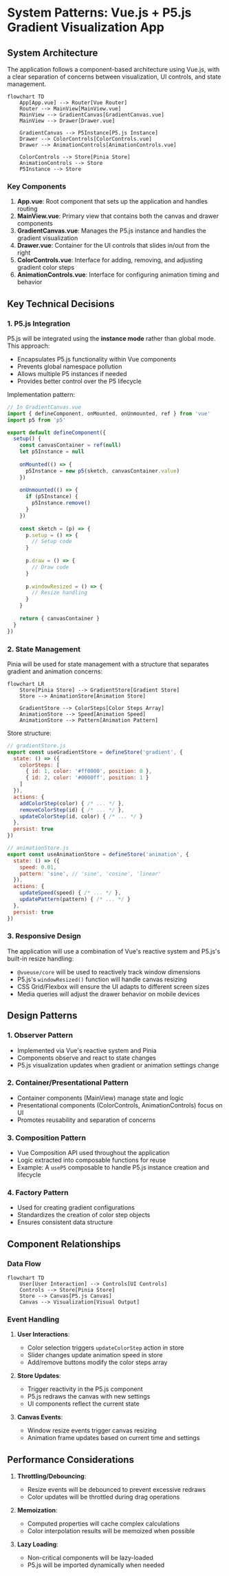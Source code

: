 # System Patterns: Vue.js + P5.js Gradient Visualization App

## System Architecture

The application follows a component-based architecture using Vue.js, with a clear separation of concerns between visualization, UI controls, and state management.

```mermaid
flowchart TD
    App[App.vue] --> Router[Vue Router]
    Router --> MainView[MainView.vue]
    MainView --> GradientCanvas[GradientCanvas.vue]
    MainView --> Drawer[Drawer.vue]
    
    GradientCanvas --> P5Instance[P5.js Instance]
    Drawer --> ColorControls[ColorControls.vue]
    Drawer --> AnimationControls[AnimationControls.vue]
    
    ColorControls --> Store[Pinia Store]
    AnimationControls --> Store
    P5Instance --> Store
```

### Key Components

1. **App.vue**: Root component that sets up the application and handles routing
2. **MainView.vue**: Primary view that contains both the canvas and drawer components
3. **GradientCanvas.vue**: Manages the P5.js instance and handles the gradient visualization
4. **Drawer.vue**: Container for the UI controls that slides in/out from the right
5. **ColorControls.vue**: Interface for adding, removing, and adjusting gradient color steps
6. **AnimationControls.vue**: Interface for configuring animation timing and behavior

## Key Technical Decisions

### 1. P5.js Integration

P5.js will be integrated using the **instance mode** rather than global mode. This approach:
- Encapsulates P5.js functionality within Vue components
- Prevents global namespace pollution
- Allows multiple P5 instances if needed
- Provides better control over the P5 lifecycle

Implementation pattern:
```javascript
// In GradientCanvas.vue
import { defineComponent, onMounted, onUnmounted, ref } from 'vue'
import p5 from 'p5'

export default defineComponent({
  setup() {
    const canvasContainer = ref(null)
    let p5Instance = null
    
    onMounted(() => {
      p5Instance = new p5(sketch, canvasContainer.value)
    })
    
    onUnmounted(() => {
      if (p5Instance) {
        p5Instance.remove()
      }
    })
    
    const sketch = (p) => {
      p.setup = () => {
        // Setup code
      }
      
      p.draw = () => {
        // Draw code
      }
      
      p.windowResized = () => {
        // Resize handling
      }
    }
    
    return { canvasContainer }
  }
})
```

### 2. State Management

Pinia will be used for state management with a structure that separates gradient and animation concerns:

```mermaid
flowchart LR
    Store[Pinia Store] --> GradientStore[Gradient Store]
    Store --> AnimationStore[Animation Store]
    
    GradientStore --> ColorSteps[Color Steps Array]
    AnimationStore --> Speed[Animation Speed]
    AnimationStore --> Pattern[Animation Pattern]
```

Store structure:
```javascript
// gradientStore.js
export const useGradientStore = defineStore('gradient', {
  state: () => ({
    colorSteps: [
      { id: 1, color: '#ff0000', position: 0 },
      { id: 2, color: '#0000ff', position: 1 }
    ]
  }),
  actions: {
    addColorStep(color) { /* ... */ },
    removeColorStep(id) { /* ... */ },
    updateColorStep(id, color) { /* ... */ }
  },
  persist: true
})

// animationStore.js
export const useAnimationStore = defineStore('animation', {
  state: () => ({
    speed: 0.01,
    pattern: 'sine', // 'sine', 'cosine', 'linear'
  }),
  actions: {
    updateSpeed(speed) { /* ... */ },
    updatePattern(pattern) { /* ... */ }
  },
  persist: true
})
```

### 3. Responsive Design

The application will use a combination of Vue's reactive system and P5.js's built-in resize handling:

- `@vueuse/core` will be used to reactively track window dimensions
- P5.js's `windowResized()` function will handle canvas resizing
- CSS Grid/Flexbox will ensure the UI adapts to different screen sizes
- Media queries will adjust the drawer behavior on mobile devices

## Design Patterns

### 1. Observer Pattern

- Implemented via Vue's reactive system and Pinia
- Components observe and react to state changes
- P5.js visualization updates when gradient or animation settings change

### 2. Container/Presentational Pattern

- Container components (MainView) manage state and logic
- Presentational components (ColorControls, AnimationControls) focus on UI
- Promotes reusability and separation of concerns

### 3. Composition Pattern

- Vue Composition API used throughout the application
- Logic extracted into composable functions for reuse
- Example: A `useP5` composable to handle P5.js instance creation and lifecycle

### 4. Factory Pattern

- Used for creating gradient configurations
- Standardizes the creation of color step objects
- Ensures consistent data structure

## Component Relationships

### Data Flow

```mermaid
flowchart TD
    User[User Interaction] --> Controls[UI Controls]
    Controls --> Store[Pinia Store]
    Store --> Canvas[P5.js Canvas]
    Canvas --> Visualization[Visual Output]
```

### Event Handling

1. **User Interactions**:
   - Color selection triggers `updateColorStep` action in store
   - Slider changes update animation speed in store
   - Add/remove buttons modify the color steps array

2. **Store Updates**:
   - Trigger reactivity in the P5.js component
   - P5.js redraws the canvas with new settings
   - UI components reflect the current state

3. **Canvas Events**:
   - Window resize events trigger canvas resizing
   - Animation frame updates based on current time and settings

## Performance Considerations

1. **Throttling/Debouncing**:
   - Resize events will be debounced to prevent excessive redraws
   - Color updates will be throttled during drag operations

2. **Memoization**:
   - Computed properties will cache complex calculations
   - Color interpolation results will be memoized when possible

3. **Lazy Loading**:
   - Non-critical components will be lazy-loaded
   - P5.js will be imported dynamically when needed
